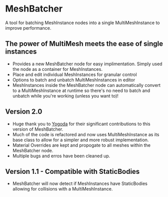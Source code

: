 # MeshBatcher
 A tool for batching MeshInstance nodes into a single MultiMeshInstance to improve performance.

## The power of MultiMesh meets the ease of single instances
- Provides a new MeshBatcher node for easy implimentation. Simply used the node as a container for MeshInstances.
- Place and edit individual MeshInstances for granular control
- Options to batch and unbatch MultiMeshInstances in editor
- MeshInstances inside the MeshBatcher node can automatically convert to a MultiMeshInstance at runtime so there's no need to batch and unbatch while you're working (unless you want to)!

## Version 2.0
- Huge thank you to [Yogoda](https://github.com/Yogoda) for their significant contributions to this version of MeshBatcher.
- Much of the code is refactored and now uses MultiMeshInstance as its base class to allow for a simpler and more robust implementation.
- Material Overrides are kept and propogate to all meshes within the MeshBatcher node.
- Multiple bugs and erros have been cleaned up.

## Version 1.1 - Compatible with StaticBodies
- MeshBatcher will now detect if MeshInstances have StaticBodies allowing for collisions with a MultiMeshInstance.
